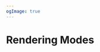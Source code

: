 ```yaml
---
ogImage: true
---
```


# Rendering Modes

<!-- TODO:
  - Universal Rendering (as default)
  - Client-side Rendering
  - Hybrid Rendering
  - Edge-Side Rendering?
-->
